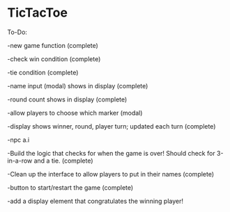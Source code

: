 # TicTacToe

To-Do:

-new game function (complete)

-check win condition (complete)

-tie condition (complete)

-name input (modal) shows in display (complete)

-round count shows in display (complete)

-allow players to choose which marker (modal)

-display shows winner, round, player turn; updated each turn (complete)

-npc a.i

-Build the logic that checks for when the game is over! Should check for 3-in-a-row and a tie. (complete)

-Clean up the interface to allow players to put in their names (complete)

-button to start/restart the game (complete)

-add a display element that congratulates the winning player!
